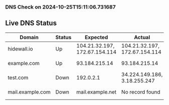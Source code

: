 
### DNS Check on 2024-10-25T15:11:06.731687

## Live DNS Status

| Domain           | Status     | Expected         | Actual           | Timestamp              |
|------------------|------------|------------------|------------------|------------------------|
| hidewall.io | Up | 104.21.32.197, 172.67.154.114 | 104.21.32.197, 172.67.154.114 | 2024-10-25T15:11:06.565558 |
| example.com | Up | 93.184.215.14 | 93.184.215.14 | 2024-10-25T15:11:06.578634 |
| test.com | Down | 192.0.2.1 | 34.224.149.186, 3.18.255.247 | 2024-10-25T15:11:06.671909 |
| mail.example.com | Down | mail.example.net | No record found | 2024-10-25T15:11:06.728089 |

